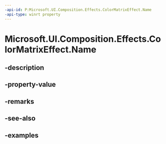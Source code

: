 ```yaml
---
-api-id: P:Microsoft.UI.Composition.Effects.ColorMatrixEffect.Name
-api-type: winrt property
---
```


<!-- Property syntax.
public string Name { get;  set; }
-->

# Microsoft.UI.Composition.Effects.ColorMatrixEffect.Name

## -description

## -property-value

## -remarks

## -see-also

## -examples

